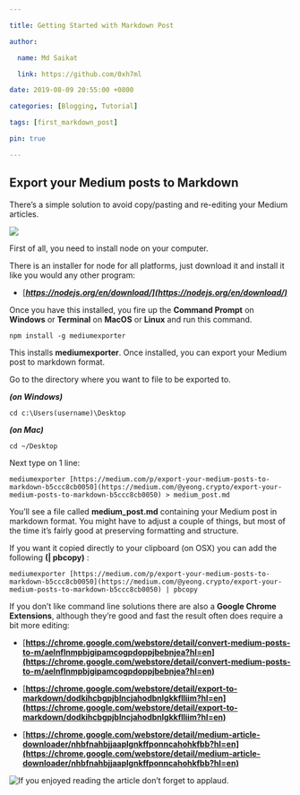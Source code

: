 ```yaml
---

title: Getting Started with Markdown Post

author:

  name: Md Saikat

  link: https://github.com/0xh7ml

date: 2019-08-09 20:55:00 +0800

categories: [Blogging, Tutorial]

tags: [first_markdown_post]

pin: true

---
```



## Export your Medium posts to Markdown

There’s a simple solution to avoid copy/pasting and re-editing your Medium articles.

![](https://cdn-images-1.medium.com/max/2000/1*i-S80mDrkJQO2tJ_lhYwfA.png)

First of all, you need to install node on your computer.

There is an installer for node for all platforms, just download it and install it like you would any other program:

* [***https://nodejs.org/en/download/](https://nodejs.org/en/download/)***

Once you have this installed, you fire up the **Command Prompt** on **Windows** or **Terminal** on **MacOS** or **Linux** and run this command.

    npm install -g mediumexporter

This installs **mediumexporter**. Once installed, you can export your Medium post to markdown format.

Go to the directory where you want to file to be exported to.

***(on Windows)***

    cd c:\Users(username)\Desktop 

***(on Mac)***

    cd ~/Desktop 

Next type on 1 line:

    mediumexporter [https://medium.com/p/export-your-medium-posts-to-markdown-b5ccc8cb0050](https://medium.com/@yeong.crypto/export-your-medium-posts-to-markdown-b5ccc8cb0050) > medium_post.md

You’ll see a file called **medium_post.md** containing your Medium post in markdown format. You might have to adjust a couple of things, but most of the time it’s fairly good at preserving formatting and structure.

If you want it copied directly to your clipboard (on OSX) you can add the following **(| pbcopy)** :

    mediumexporter [https://medium.com/p/export-your-medium-posts-to-markdown-b5ccc8cb0050](https://medium.com/@yeong.crypto/export-your-medium-posts-to-markdown-b5ccc8cb0050) | pbcopy

If you don’t like command line solutions there are also a **Google Chrome Extensions**, although they’re good and fast the result often does require a bit more editing:

* [**https://chrome.google.com/webstore/detail/convert-medium-posts-to-m/aelnflnmpbjgipamcogpdoppjbebnjea?hl=en](https://chrome.google.com/webstore/detail/convert-medium-posts-to-m/aelnflnmpbjgipamcogpdoppjbebnjea?hl=en)**

* [**https://chrome.google.com/webstore/detail/export-to-markdown/dodkihcbgpjblncjahodbnlgkkflliim?hl=en](https://chrome.google.com/webstore/detail/export-to-markdown/dodkihcbgpjblncjahodbnlgkkflliim?hl=en)**

* [**https://chrome.google.com/webstore/detail/medium-article-downloader/nhbfnahbjjaaplgnkffponncahohkfbb?hl=en](https://chrome.google.com/webstore/detail/medium-article-downloader/nhbfnahbjjaaplgnkffponncahohkfbb?hl=en)**

![If you enjoyed reading the article don’t forget to applaud.](https://cdn-images-1.medium.com/max/2000/1*eHf64Iyl2VhGN5WVOiu1rw.gif)

